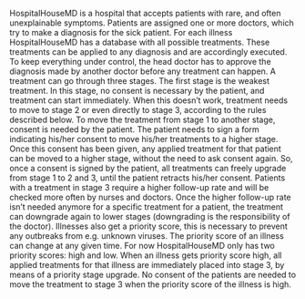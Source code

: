 HospitalHouseMD is a hospital that accepts patients with rare, and often unexplainable symptoms. Patients are assigned one or more doctors, which try to make a diagnosis for the sick patient. For each illness HospitalHouseMD has a database with all possible treatments. These treatments can be applied to any diagnosis and are accordingly executed. To keep everything under control, the head doctor has to approve the diagnosis made by another doctor before any treatment can happen.  A treatment can go through three stages.  The first stage is the weakest treatment. In this stage, no consent is necessary by the patient, and treatment can start immediately. When this doesn’t work, treatment needs to move to stage 2 or even directly to stage 3, according to the rules described below. To move the treatment from stage 1 to another stage, consent is needed by the patient. The patient needs to sign a form indicating his/her consent to move his/her treatments to a higher stage. Once this consent has been given, any applied treatment for that patient can be moved to a higher stage, without the need to ask consent again. So, once a consent is signed by the patient, all treatments can freely upgrade from stage 1 to 2 and 3, until the patient retracts his/her consent. Patients with a treatment in stage 3 require a higher follow-up rate and will be checked more often by nurses and doctors. Once the higher follow-up rate isn’t needed anymore for a specific treatment for a patient, the treatment can downgrade again to lower stages (downgrading is the responsibility of the doctor).
Illnesses also get a priority score, this is necessary to prevent any outbreaks from e.g. unknown viruses. The priority score of an illness can change at any given time. For now HospitalHouseMD only has two priority scores: high and low. When an illness gets priority score high, all applied treatments for that illness are immediately placed into stage 3, by means of a priority stage upgrade. No consent of the patients are needed to move the treatment to stage 3 when the priority score of the illness is high.